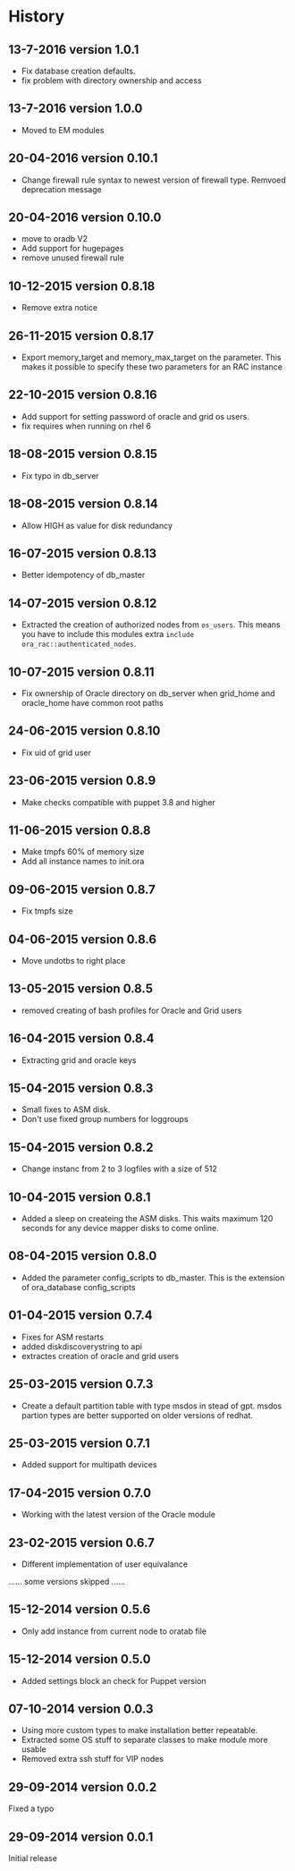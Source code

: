 History
========

13-7-2016  version 1.0.1
--------------------------
- Fix database creation defaults.
- fix problem with directory ownership and access

13-7-2016  version 1.0.0
--------------------------
- Moved to EM modules

20-04-2016  version 0.10.1
--------------------------
- Change firewall rule syntax to newest version of firewall type. Remvoed deprecation message

20-04-2016  version 0.10.0
--------------------------
- move to oradb V2
- Add support for hugepages
- remove unused firewall rule


10-12-2015  version 0.8.18
--------------------------
- Remove extra notice

26-11-2015  version 0.8.17
--------------------------
- Export memory_target and memory_max_target on the parameter. This makes it possible to specify these two parameters for an RAC instance

22-10-2015  version 0.8.16
--------------------------
- Add support for setting password of oracle and grid os users.
- fix requires when running on rhel 6

18-08-2015  version 0.8.15
--------------------------
- Fix typo in db_server

18-08-2015  version 0.8.14
--------------------------
- Allow HIGH as value for disk redundancy

16-07-2015  version 0.8.13
--------------------------
- Better idempotency of db_master

14-07-2015  version 0.8.12
--------------------------
- Extracted the creation of authorized nodes from `os_users`. This means you have to include this modules extra `include ora_rac::authenticated_nodes`.

10-07-2015  version 0.8.11
--------------------------
- Fix ownership of Oracle directory on db_server when grid_home and oracle_home have common root paths


24-06-2015  version 0.8.10
--------------------------
- Fix uid of grid user

23-06-2015  version 0.8.9
--------------------------
- Make checks compatible with puppet 3.8 and higher

11-06-2015  version 0.8.8
--------------------------
- Make tmpfs 60% of memory size
- Add all instance names to init.ora

09-06-2015  version 0.8.7
--------------------------
- Fix tmpfs size

04-06-2015  version 0.8.6
--------------------------
- Move undotbs to right place

13-05-2015  version 0.8.5
--------------------------
- removed creating of bash profiles for Oracle and Grid users

16-04-2015  version 0.8.4
--------------------------
- Extracting grid and oracle keys

15-04-2015  version 0.8.3
--------------------------
- Small fixes to ASM disk.
- Don't use fixed group numbers for loggroups

15-04-2015  version 0.8.2
--------------------------
- Change instanc from 2 to 3 logfiles with a size of 512

10-04-2015  version 0.8.1
--------------------------
- Added a sleep on createing the ASM disks. This waits maximum 120 seconds for any device mapper disks to come online.

08-04-2015  version 0.8.0
--------------------------
- Added the parameter config_scripts to db_master. This is the extension of ora_database config_scripts

01-04-2015  version 0.7.4
--------------------------
- Fixes for ASM restarts
- added diskdiscoverystring to api
- extractes creation of oracle and grid users

25-03-2015  version 0.7.3
--------------------------
- Create a default partition table with type msdos in stead of gpt. msdos partion types are better supported on older versions of redhat.


25-03-2015  version 0.7.1
--------------------------
- Added support for multipath devices


17-04-2015  version 0.7.0
--------------------------
- Working with the latest version of the Oracle module


23-02-2015  version 0.6.7
--------------------------
- Different implementation of user equivalance

......
some versions skipped
......

15-12-2014  version 0.5.6
--------------------------
- Only add instance from current node to oratab file

15-12-2014  version 0.5.0
--------------------------
- Added settings block an check for Puppet version

07-10-2014  version 0.0.3
--------------------------
- Using more custom types to make installation better repeatable.
- Extracted some OS stuff to separate classes to make module more usable
- Removed extra ssh stuff for VIP nodes

29-09-2014  version 0.0.2
--------------------------
Fixed a typo

29-09-2014  version 0.0.1
--------------------------
Initial release
